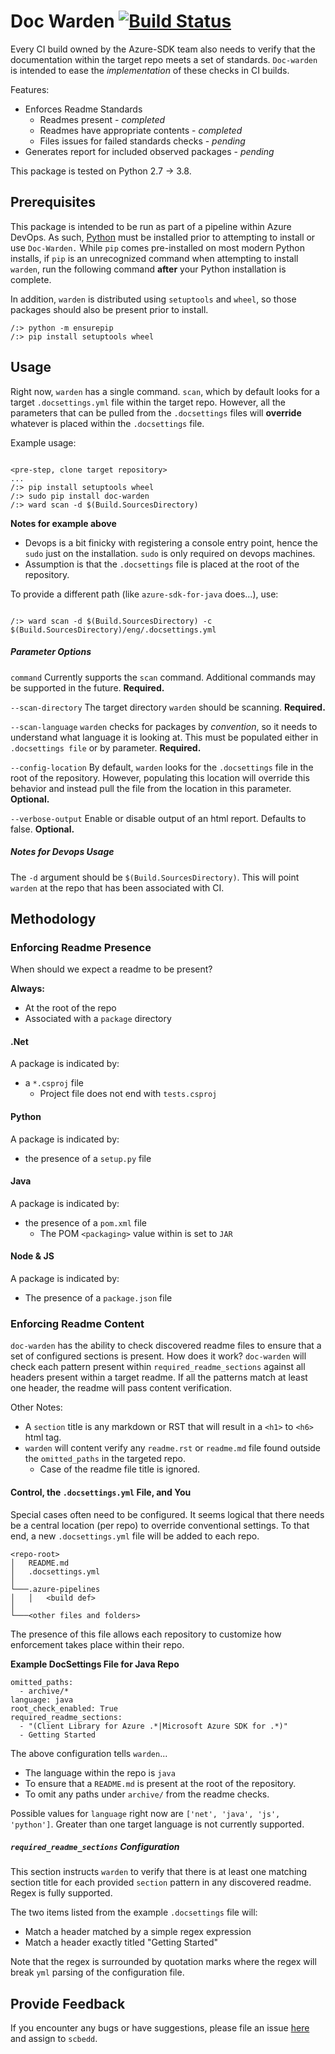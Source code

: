 # Doc Warden [![Build Status](https://dev.azure.com/azure-sdk/public/_apis/build/status/108?branchName=master)](https://dev.azure.com/azure-sdk/public/_build/latest?definitionId=108&branchName=master)

Every CI build owned by the Azure-SDK team also needs to verify that the documentation within the target repo meets a set of standards. `Doc-warden` is intended to ease the _implementation_ of these checks in CI builds.

Features:

* Enforces Readme Standards
    - Readmes present - *completed*
    - Readmes have appropriate contents - *completed*
    - Files issues for failed standards checks - *pending*
* Generates report for included observed packages - *pending*

This package is tested on Python 2.7 -> 3.8.

## Prerequisites
This package is intended to be run as part of a pipeline within Azure DevOps. As such, [Python](https://www.python.org/downloads/) must be installed prior to attempting to install or use `Doc-Warden.` While `pip` comes pre-installed on most modern Python installs, if `pip` is an unrecognized command when attempting to install `warden`, run the following command **after** your Python installation is complete.

In addition, `warden` is distributed using `setuptools` and `wheel`, so those packages should also be present prior to install. 

```
/:> python -m ensurepip
/:> pip install setuptools wheel
```

## Usage

Right now, `warden` has a single command.  `scan`, which by default looks for a target `.docsettings.yml` file within the target repo. However, all the parameters that can be pulled from the `.docsettings` files will **override** whatever is placed within the `.docsettings` file.

Example usage:

```

<pre-step, clone target repository>
...
/:> pip install setuptools wheel
/:> sudo pip install doc-warden
/:> ward scan -d $(Build.SourcesDirectory)

```
**Notes for example above**

* Devops is a bit finicky with registering a console entry point, hence the `sudo` just on the installation. `sudo` is only required on devops machines.
* Assumption is that the `.docsettings` file is placed at the root of the repository.

To provide a different path (like `azure-sdk-for-java` does...), use: 

```

/:> ward scan -d $(Build.SourcesDirectory) -c $(Build.SourcesDirectory)/eng/.docsettings.yml

```

##### Parameter Options

`command` 
Currently supports the `scan` command. Additional commands may be supported in the future. **Required.**

`--scan-directory`
The target directory `warden` should be scanning. **Required.**

`--scan-language`
`warden` checks for packages by _convention_, so it needs to understand what language it is looking at. This must be populated either in `.docsettings file` or by parameter. **Required.**

`--config-location`
By default, `warden` looks for the `.docsettings` file in the root of the repository. However, populating this location will override this behavior and instead pull the file from the location in this parameter. **Optional.**

`--verbose-output`
Enable or disable output of an html report. Defaults to false. **Optional.**

##### Notes for Devops Usage

The `-d` argument should be `$(Build.SourcesDirectory)`. This will point `warden` at the repo that has been associated with CI.

## Methodology

### Enforcing Readme Presence 

When should we expect a readme to be present?

**Always:**

* At the root of the repo
* Associated with a `package` directory

#### .Net

A package is indicated by:
* a `*.csproj` file
    * Project file does not end with `tests.csproj`

#### Python

A package is indicated by: 

* the presence of a `setup.py` file

#### Java

A package is indicated by:

* the presence of a `pom.xml` file
    * The POM `<packaging>` value within is set to `JAR`

#### Node & JS

A package is indicated by: 

* The presence of a `package.json` file

### Enforcing Readme Content

`doc-warden` has the ability to check discovered readme files to ensure that a set of configured sections is present. How does it work? `doc-warden` will check each pattern present within `required_readme_sections` against all headers present within a target readme. If all the patterns match at least one header, the readme will pass content verification.

Other Notes:
* A `section` title is any markdown or RST that will result in a `<h1>` to `<h6>` html tag.
* `warden` will content verify any `readme.rst` or `readme.md` file found outside the `omitted_paths` in the targeted repo. 
    * Case of the readme file title is ignored.

#### Control, the `.docsettings.yml` File, and You

Special cases often need to be configured. It seems logical that there needs be a central location (per repo) to override conventional settings. To that end, a new `.docsettings.yml` file will be added to each repo. 

```
<repo-root>
│   README.md
│   .docsettings.yml
│
└───.azure-pipelines
│   │   <build def>
│   
└───<other files and folders>
```

The presence of this file allows each repository to customize how enforcement takes place within their repo.

**Example DocSettings File for Java Repo**

```
omitted_paths:
  - archive/*
language: java
root_check_enabled: True
required_readme_sections:
  - "(Client Library for Azure .*|Microsoft Azure SDK for .*)"
  - Getting Started
```

The above configuration tells `warden`...

- The language within the repo is `java`
- To ensure that a `README.md` is present at the root of the repository.
- To omit any paths under `archive/` from the readme checks.

Possible values for `language` right now are `['net', 'java', 'js', 'python']`. Greater than one target language is not currently supported.

##### `required_readme_sections` Configuration
This section instructs `warden` to verify that there is at least one matching section title for each provided `section` pattern in any discovered readme. Regex is fully supported.

The two items listed from the example `.docsettings` file will:
- Match a header matched by a simple regex expression
- Match a header exactly titled "Getting Started"

Note that the regex is surrounded by quotation marks where the regex will break `yml` parsing of the configuration file.

## Provide Feedback

If you encounter any bugs or have suggestions, please file an issue [here](https://github.com/Azure/azure-sdk-tools/issues) and assign to `scbedd`.
